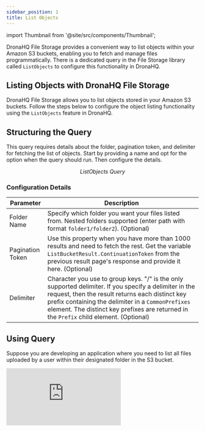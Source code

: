 ```yaml
---
sidebar_position: 1
title: List Objects
---
```


import Thumbnail from '@site/src/components/Thumbnail';

DronaHQ File Storage provides a convenient way to list objects within your Amazon S3 buckets, enabling you to fetch and
manage files programmatically. There is a dedicated query in the File Storage library called `ListObjects` to configure
this functionality in DronaHQ.

## Listing Objects with DronaHQ File Storage

DronaHQ File Storage allows you to list objects stored in your Amazon S3 buckets. Follow the steps below to configure
the object listing functionality using the `ListObjects` feature in DronaHQ.

## Structuring the Query

This query requires details about the folder, pagination token, and delimiter for fetching the list of objects. Start by
providing a name and opt for the option when the query should run. Then configure the details.

<figure>
  <Thumbnail src="/img/file-storage/queries/listobject.jpeg" alt="ListObjects Query" />
  <figcaption align='center'><i>ListObjects Query</i></figcaption>
</figure>

### Configuration Details

| Parameter        | Description                  |
| ---------------- | --------------------------------------- |
| Folder Name      | Specify which folder you want your files listed from. Nested folders supported (enter path with format `folder1/folder2`). (Optional)                                                                                                                                                                      |
| Pagination Token | Use this property when you have more than 1000 results and need to fetch the rest. Get the variable `ListBucketResult.ContinuationToken` from the previous result page's response and provide it here. (Optional)                                                                                          |
| Delimiter        | Character you use to group keys. "/" is the only supported delimiter. If you specify a delimiter in the request, then the result returns each distinct key prefix containing the delimiter in a `CommonPrefixes` element. The distinct key prefixes are returned in the `Prefix` child element. (Optional) |

## Using Query

Suppose you are developing an application where you need to list all files uploaded by a user within their designated
folder in the S3 bucket.

<div style={{ position: 'relative', paddingBottom: 'calc(46.33333333333333% + 41px)', height: 0 }}>
  <iframe
    src="https://demo.arcade.software/i8JRZ2duc0aYcaEP815p?embed"
    title="DronaHQ Database - Access & Activation flow"
    frameBorder="0"
    loading="lazy"
    allowFullScreen
    style={{ position: 'absolute', top: 0, left: 0, width: '100%', height: '100%', colorScheme: 'light' }}
    webkitallowfullscreen
    mozallowfullscreen
  ></iframe>
</div>
